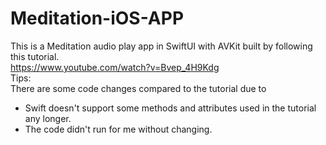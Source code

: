 # Meditation-iOS-APP
This is a Meditation audio play app in SwiftUI with AVKit built by following this tutorial.<br />
https://www.youtube.com/watch?v=Bvep_4H9Kdg <br />
Tips: <br />
There are some code changes compared to the tutorial due to <br />
- Swift doesn't support some methods and attributes used in the tutorial any longer. 
- The code didn't run for me without changing.

